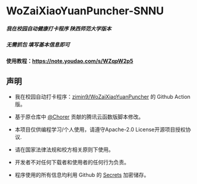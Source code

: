 # WoZaiXiaoYuanPuncher-SNNU

##### 我在校园自动健康打卡程序 陕西师范大学版本 
##### 无需抓包 填写基本信息即可


#### 使用教程：https://note.youdao.com/s/WZqpW2p5

## 声明
- 我在校园自动打卡程序：[zimin9/WoZaiXiaoYuanPuncher](https://github.com/zimin9/WoZaiXiaoYuanPuncher) 的 Github Action 版。

- 基于原仓库中 [@Chorer](https://github.com/Chorer) 贡献的腾讯云函数版脚本修改。
- 本项目仅供编程学习/个人使用，请遵守Apache-2.0 License开源项目授权协议.

- 请在国家法律法规和校方相关原则下使用。

- 开发者不对任何下载者和使用者的任何行为负责。

- 程序使用的所有信息均利用 Github 的 [Secrets](https://docs.github.com/cn/actions/reference/encrypted-Secrets) 加密储存。

